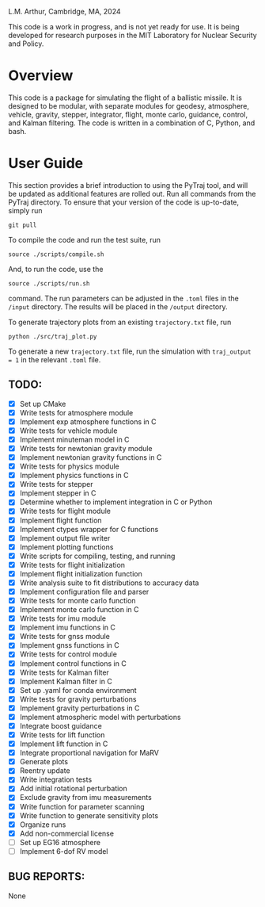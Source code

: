 L.M. Arthur, Cambridge, MA, 2024

This code is a work in progress, and is not yet ready for use. It is being developed for research purposes in the MIT Laboratory for Nuclear Security and Policy. 

# Overview
This code is a package for simulating the flight of a ballistic missile. It is designed to be modular, with separate modules for geodesy, atmosphere, vehicle, gravity, stepper, integrator, flight, monte carlo, guidance, control, and Kalman filtering. The code is written in a combination of C, Python, and bash.

# User Guide
This section provides a brief introduction to using the PyTraj tool, and will be updated as additional features are rolled out. Run all commands from the PyTraj directory. To ensure that your version of the code is up-to-date, simply run 

```git pull```

To compile the code and run the test suite, run 

```source ./scripts/compile.sh```

And, to run the code, use the 

```source ./scripts/run.sh```

command. The run parameters can be adjusted in the ```.toml``` files in the ```/input``` directory. The results will be placed in the ```/output``` directory. 

To generate trajectory plots from an existing ```trajectory.txt``` file, run 

```python ./src/traj_plot.py```

To generate a new ```trajectory.txt``` file, run the simulation with ```traj_output = 1``` in the relevant ```.toml``` file. 

## TODO: 
- [X] Set up CMake 
- [X] Write tests for atmosphere module
- [X] Implement exp atmosphere functions in C
- [X] Write tests for vehicle module
- [X] Implement minuteman model in C
- [X] Write tests for newtonian gravity module
- [X] Implement newtonian gravity functions in C
- [X] Write tests for physics module
- [X] Implement physics functions in C
- [X] Write tests for stepper
- [X] Implement stepper in C
- [X] Determine whether to implement integration in C or Python
- [X] Write tests for flight module
- [X] Implement flight function
- [X] Implement ctypes wrapper for C functions 
- [X] Implement output file writer
- [X] Implement plotting functions
- [X] Write scripts for compiling, testing, and running
- [X] Write tests for flight initialization
- [X] Implement flight initialization function
- [X] Write analysis suite to fit distributions to accuracy data
- [X] Implement configuration file and parser
- [X] Write tests for monte carlo function
- [X] Implement monte carlo function in C
- [X] Write tests for imu module
- [X] Implement imu functions in C
- [X] Write tests for gnss module
- [X] Implement gnss functions in C
- [X] Write tests for control module
- [X] Implement control functions in C
- [X] Write tests for Kalman filter
- [X] Implement Kalman filter in C
- [X] Set up .yaml for conda environment
- [X] Write tests for gravity perturbations
- [X] Implement gravity perturbations in C
- [X] Implement atmospheric model with perturbations
- [X] Integrate boost guidance
- [X] Write tests for lift function
- [X] Implement lift function in C
- [X] Integrate proportional navigation for MaRV
- [X] Generate plots
- [X] Reentry update
- [X] Write integration tests
- [X] Add initial rotational perturbation
- [X] Exclude gravity from imu measurements
- [X] Write function for parameter scanning
- [X] Write function to generate sensitivity plots
- [X] Organize runs
- [X] Add non-commercial license
- [ ] Set up EG16 atmosphere
- [ ] Implement 6-dof RV model

## BUG REPORTS: 
None
